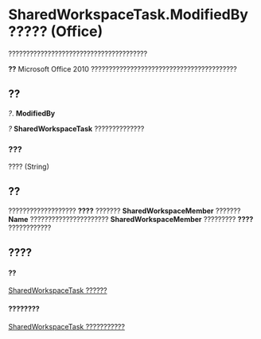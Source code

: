 
# SharedWorkspaceTask.ModifiedBy ????? (Office)

???????????????????????????????????????


 **??**  Microsoft Office 2010 ?????????????????????????????????????????


## ??

 _?_. **ModifiedBy**

 _?_ **SharedWorkspaceTask** ??????????????


### ???

???? (String)


## ??

??????????????????? **????** ??????? **SharedWorkspaceMember** ??????? **Name** ?????????????????????? **SharedWorkspaceMember** ????????? **????** ????????????


## ????


#### ??


[SharedWorkspaceTask ??????](fbd82b03-53fa-12ff-9fb2-07bef012dde8.md)
#### ????????


[SharedWorkspaceTask ???????????](http://msdn.microsoft.com/library/5b5589d1-f907-7357-f930-eede569d2021%28Office.15%29.aspx)